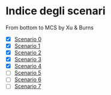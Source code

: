 # Indice degli scenari

From bottom to MCS by Xu & Burns

- [X] [Scenario 0](scenario_0/scenario_0.md)
- [X] [Scenario 1](scenario_1/scenario_1.md)
- [X] [Scenario 2](scenario_2/scenario_2.md)
- [X] [Scenario 3](scenario_3/scenario_3.md)
- [X] [Scenario 4](scenario_4/scenario_4.md)
- [ ] [Scenario 5](scenario_5/scenario_5.md)
- [ ] [Scenario 6](scenario_6/scenario_6.md)
- [ ] [Scenario 7](scenario_7/scenario_7.md)
